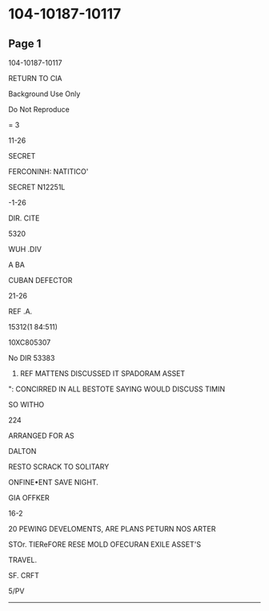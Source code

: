 # 104-10187-10117

## Page 1

104-10187-10117

RETURN TO CIA

Background Use Only

Do Not Reproduce

= 3

11-26

SECRET

FERCONINH: NATITICO'

SECRET N12251L

-1-26

DIR. CITE

5320

WUH .DIV

A BA

CUBAN DEFECTOR

21-26

REF .A.

15312(1 84:511)

10XC805307

No DIR 53383

1. REF MATTENS DISCUSSED IT SPADORAM ASSET

": CONCIRRED IN ALL BESTOTE SAYING WOULD DISCUSS TIMIN

SO WITHO

224

ARRANGED FOR AS

DALTON

RESTO SCRACK TO SOLITARY

ONFINE•ENT SAVE NIGHT.

GIA OFFKER

16-2

20 PEWING DEVELOMENTS, ARE PLANS PETURN NOS ARTER

STOr. TIEReFORE RESE MOLD OFECURAN EXILE ASSET'S

TRAVEL.

SF. CRFT

5/PV

---

